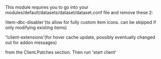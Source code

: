This module requires you to go into your modules/default/datasets/dataset/dataset.conf file and remove these 2:

!item-dbc-disabler'(to allow for fully custom item icons. can be skipped if only modifying existing items) 

'!client-extensions'(for hover cache update, possibly eventually changed out for addon messages)

 from the Client.Patches section. Then run 'start client'
